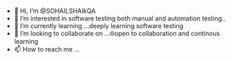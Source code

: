 - 👋 Hi, I’m @SOHAILSHAIkQA
- 👀 I’m interested in software testing both manual and automation testing..
- 🌱 I’m currently learning ...deeply learning software testing
- 💞️ I’m looking to collaborate on ...🌐open to collaboration and continous learning 
- 📫 How to reach me ...

<!---
SOHAILSHAIkQA/SOHAILSHAIkQA is a ✨ special ✨ repository because its `README.md` (this file) appears on your GitHub profile.
You can click the Preview link to take a look at your changes.
--->
